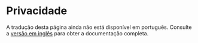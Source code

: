 # Privacidade

A tradução desta página ainda não está disponível em português. Consulte a [versão em inglês](../../en/user-guide/privacy.md) para obter a documentação completa.
